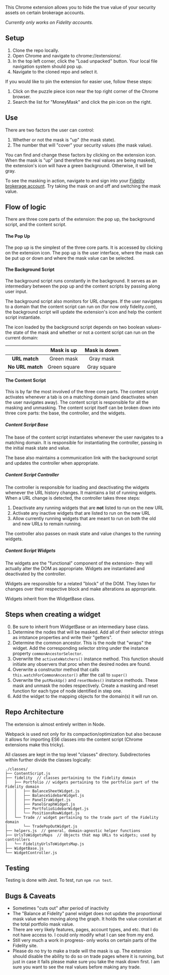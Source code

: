 This Chrome extension allows you to hide the true value of your security assets on certain brokerage accounts.

*Currently only works on Fidelity accounts.*

## Setup
1. Clone the repo locally.
2. Open Chrome and navigate to chrome://extensions/.
3. In the top left corner, click the "Load unpacked" button. Your local file navigation system should pop up.
4. Navigate to the cloned repo and select it.

If you would like to pin the extension for easier use, follow these steps:
1. Click on the puzzle piece icon near the top right corner of the Chrome browser.
2. Search the list for "MoneyMask" and click the pin icon on the right.

## Use
There are two factors the user can control:
1. Whether or not the mask is "up" (the mask state).
2. The number that will "cover" your security values (the mask value).

You can find and change these factors by clicking on the extension icon. When the mask is "up" (and therefore the real values are being masked), the extension's icon will have a green background. Otherwise, it will be gray.

To see the masking in action, navigate to and sign into your [Fidelity brokerage account](https://digital.fidelity.com/ftgw/digital/portfolio/summary). Try taking the mask on and off and switching the mask value.

## Flow of logic
There are three core parts of the extension: the pop up, the background script, and the content script.

#### The Pop Up
The pop up is the simplest of the three core parts. It is accessed by clicking on the extension icon. The pop up is the user interface, where the mask can be put up or down and where the mask value can be selected. 

#### The Background Script
The background script runs constantly in the background. It serves as an intermediary between the pop up and the content scripts by passing along user input. 

The background script also monitors for URL changes. If the user navigates to a domain that the content script can run on (for now only fidelity.com), the background script will update the extension's icon and help the content script instantiate. 

The icon loaded by the background script depends on two boolean values- the state of the mask and whether or not a content script can run on the current domain:

| | **Mask is up** | **Mask is down** |
|:-----:|:-----:|:-----:|
| **URL match** | Green mask | Gray mask |
| **No URL match** | Green square | Gray square |

#### The Content Script
This is by far the most involved of the three core parts. The content script activates whenever a tab is on a matching domain (and deactivates when the user navigates away). The content script is responsible for all the masking and unmasking. The content script itself can be broken down into three core parts: the base, the controller, and the widgets.

##### Content Script Base
The base of the content script instantiates whenever the user navigates to a matching domain. It is responsible for instantiating the controller, passing in the initial mask state and value.

The base also maintains a communication link with the background script and updates the controller when appropriate.

##### Content Script Controller

The controller is responsible for loading and deactivating the widgets whenever the URL history changes. It maintains a list of running widgets. When a URL change is detected, the controller takes three steps:
1. Deactivate any running widgets that are **not** listed to run on the new URL
2. Activate any inactive widgets that are listed to run on the new URL
3. Allow currently running widgets that are meant to run on both the old and new URLs to remain running.

The controller also passes on mask state and value changes to the running widgets.

##### Content Script Widgets

The widgets are the "functional" component of the extension- they will actually alter the DOM as appropriate. Widgets are instantiated and deactivated by the controller.

Widgets are responsible for a related "block" of the DOM. They listen for changes over their respective block and make alterations as appropriate. 

Widgets inherit from the WidgetBase class.

## Steps when creating a widget
0. Be sure to inherit from WidgetBase or an intermediary base class.
1. Determine the nodes that will be masked. Add all of their selector strings as intstance properties and write their "getters".
2. Determine the common ancestor. This is the node that "wraps" the widget. Add the corresponding selector string under the instance property `commonAncestorSelector`.
3. Overwrite the `activateWatchers()` instance method. This function should initiate any observers that proc when the desired nodes are found.
4. Overwrite a constructor method that calls `this.watchForCommonAncestor()` after the call to `super()`
5. Overwrite the `putMaskUp()` and `resetNodes()` instance methods. These mask and unmask the nodes respectively. Create a masking and reset function for each type of node identified in step one.
6. Add the widget to the mapping objects for the domain(s) it will run on.

## Repo Architecture
The extension is almost entirely written in Node. 

Webpack is used not only for its compaction/optimization but also because it allows for importing ES6 classes into the content script (Chrome extensions make this tricky).

All classes are kept in the top level "classes" directory. Subdirectories within further divide the classes logically:
```
./classes/
├── ContentScript.js  
├── fidelity  // classes pertaining to the Fidelity domain
│   ├── Portfolio // widgets pertaining to the portfolio part of the Fidelity domain 
│   │   ├── BalanceSheetWidget.js
│   │   ├── BalanceSidebarWidget.js
│   │   ├── PanelIraWidget.js
│   │   ├── PanelGraphWidget.js
│   │   ├── PortfolioSidebarWidget.js
│   │   └── PositionsRowWidget.js
│   └── Trade // widget pertaining to the trade part of the Fidelity domain
│       └── TradePopOutWidget.js
├── helpers.js  // general, domain-agnostic helper functions
├── UrlsToWidgetsMaps  // Objects that map URLs to widgets; used by controllers
│   └── FidelityUrlsToWidgetsMap.js
├── WidgetBase.js
└── WidgetController.js
```

## Testing
Testing is done with Jest. To test, run `npm run test`.

## Bugs & Caveats
* Sometimes "cuts out" after period of inactivity
* The "Balance at Fidelity" panel widget does not update the proportional mask value when moving along the graph. It holds the value constant at the total portfolio mask value.
* There are very likely features, pages, account types, and etc. that I do not have access to. I could only modify what I can see from my end. 
* Still very much a work in progress- only works on certain parts of the Fidelity site.
* Please do no try to make a trade will the mask is up. The extension should disable the ability to do so on trade pages where it is running, but just in case it fails please make sure you take the mask down first. I am sure you want to see the real values before making any trade.